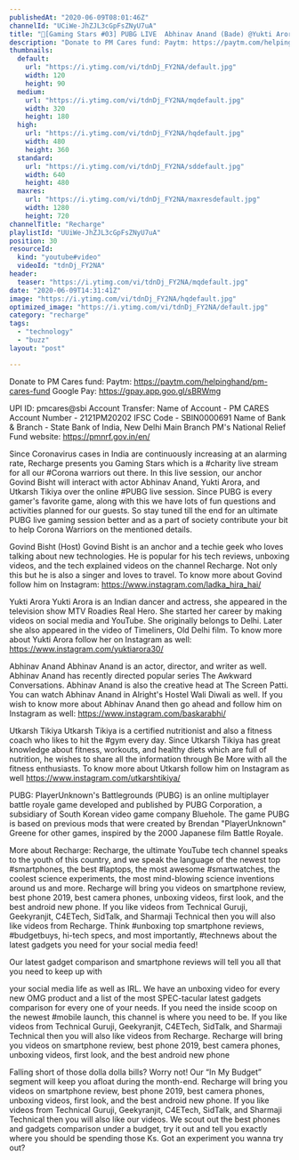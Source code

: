 ```yaml
---
publishedAt: "2020-06-09T08:01:46Z"
channelId: "UCiWe-JhZJL3cGpFsZNyU7uA"
title: "🔴[Gaming Stars #03] PUBG LIVE  Abhinav Anand (Bade) @Yukti Arora   Utkarsh Tikiya  [ Govind Bisht ]"
description: "Donate to PM Cares fund: Paytm: https://paytm.com/helpinghand/pm-cares-fund Google Pay: https://gpay.app.goo.gl/sBRWmg\n\nUPI ID: pmcares@sbi\nAccount Transfer:\nName of Account - PM CARES\nAccount Number - 2121PM20202\nIFSC Code - SBIN0000691\nName of Bank & Branch - State Bank of India, New Delhi Main Branch\nPM's National Relief Fund website: https://pmnrf.gov.in/en/\n\nSince Coronavirus cases in India are continuously increasing at an alarming rate, Recharge presents you Gaming Stars which is a #charity live stream for all our #Corona warriors out there. In this live session, our anchor Govind Bisht will interact with actor Abhinav Anand, Yukti Arora, and Utkarsh Tikiya over the online #PUBG live session. Since PUBG is every gamer's favorite game, along with this we have lots of fun questions and activities planned for our guests. So stay tuned till the end for an ultimate PUBG live gaming session better and as a part of society contribute your bit to help Corona Warriors on the mentioned details.\n\nGovind Bisht (Host)\nGovind Bisht is an anchor and a techie geek who loves talking about new technologies. He is popular for his tech reviews, unboxing videos, and the tech explained videos on the channel Recharge. Not only this but he is also a singer and loves to travel. To know more about Govind follow him on Instagram: https://www.instagram.com/ladka_hira_hai/\n\nYukti Arora\nYukti Arora is an Indian dancer and actress, she appeared in the television show MTV Roadies Real Hero. She started her career by making videos on social media and YouTube. She originally belongs to Delhi. Later she also appeared in the video of Timeliners, Old Delhi film. To know more about Yukti Arora follow her on Instagram as well: https://www.instagram.com/yuktiarora30/\n\nAbhinav Anand\nAbhinav Anand is an actor, director, and writer as well. Abhinav Anand has recently directed popular series The Awkward Conversations. Abhinav Anand is also the creative head at The Screen Patti. You can watch Abhinav Anand in Alright's Hostel Wali Diwali as well. If you wish to know more about Abhinav Anand then go ahead and follow him on Instagram as well: https://www.instagram.com/baskarabhi/\n\nUtkarsh Tikiya\nUtkarsh Tikiya is a certified nutritionist and also a fitness coach who likes to hit the #gym every day. Since Utkarsh Tikiya has great knowledge about fitness, workouts, and healthy diets which are full of nutrition, he wishes to share all the information through Be More with all the fitness enthusiasts. To know more about Utkarsh follow him on Instagram as well https://www.instagram.com/utkarshtikiya/\n\nPUBG:\nPlayerUnknown's Battlegrounds (PUBG) is an online multiplayer battle royale game developed and published by PUBG Corporation, a subsidiary of South Korean video game company Bluehole. The game PUBG is based on previous mods that were created by Brendan \"PlayerUnknown\" Greene for other games, inspired by the 2000 Japanese film Battle Royale.\n\nMore about Recharge: Recharge, the ultimate YouTube tech channel speaks to the youth of this country, and we speak the language of the newest top #smartphones, the best #laptops, the most awesome #smartwatches, the coolest science experiments, the most mind-blowing science inventions around us and more. Recharge will bring you videos on smartphone review, best phone 2019, best camera phones, unboxing videos, first look, and the best android new phone. If you like videos from Technical Guruji, Geekyranjit, C4ETech, SidTalk, and Sharmaji Technical then you will also like videos from Recharge. Think #unboxing top smartphone reviews, #budgetbuys, hi-tech specs, and most importantly, #technews about the latest gadgets you need for your social media feed!\n\nOur latest gadget comparison and smartphone reviews will tell you all that you need to keep up with\n\nyour social media life as well as IRL. We have an unboxing video for every new OMG product and a list of the most SPEC-tacular latest gadgets comparison for every one of your needs. If you need the inside scoop on the newest #mobile launch, this channel is where you need to be. If you like videos from Technical Guruji, Geekyranjit, C4ETech, SidTalk, and Sharmaji Technical then you will also like videos from Recharge. Recharge will bring you videos on smartphone review, best phone 2019, best camera phones, unboxing videos, first look, and the best android new phone\n\nFalling short of those dolla dolla bills? Worry not! Our “In My Budget” segment will keep you afloat during the month-end. Recharge will bring you videos on smartphone review, best phone 2019, best camera phones, unboxing videos, first look, and the best android new phone. If you like videos from Technical Guruji, Geekyranjit, C4ETech, SidTalk, and Sharmaji Technical then you will also like our videos. We scout out the best phones and gadgets comparison under a budget, try it out and tell you exactly where you should be spending those Ks. Got an experiment you wanna try out?"
thumbnails:
  default:
    url: "https://i.ytimg.com/vi/tdnDj_FY2NA/default.jpg"
    width: 120
    height: 90
  medium:
    url: "https://i.ytimg.com/vi/tdnDj_FY2NA/mqdefault.jpg"
    width: 320
    height: 180
  high:
    url: "https://i.ytimg.com/vi/tdnDj_FY2NA/hqdefault.jpg"
    width: 480
    height: 360
  standard:
    url: "https://i.ytimg.com/vi/tdnDj_FY2NA/sddefault.jpg"
    width: 640
    height: 480
  maxres:
    url: "https://i.ytimg.com/vi/tdnDj_FY2NA/maxresdefault.jpg"
    width: 1280
    height: 720
channelTitle: "Recharge"
playlistId: "UUiWe-JhZJL3cGpFsZNyU7uA"
position: 30
resourceId:
  kind: "youtube#video"
  videoId: "tdnDj_FY2NA"
header:
  teaser: "https://i.ytimg.com/vi/tdnDj_FY2NA/mqdefault.jpg"
date: "2020-06-09T14:31:41Z"
image: "https://i.ytimg.com/vi/tdnDj_FY2NA/hqdefault.jpg"
optimized_image: "https://i.ytimg.com/vi/tdnDj_FY2NA/default.jpg"
category: "recharge"
tags:
  - "technology"
  - "buzz"
layout: "post"

---
```

Donate to PM Cares fund: Paytm: https://paytm.com/helpinghand/pm-cares-fund Google Pay: https://gpay.app.goo.gl/sBRWmg

UPI ID: pmcares@sbi
Account Transfer:
Name of Account - PM CARES
Account Number - 2121PM20202
IFSC Code - SBIN0000691
Name of Bank & Branch - State Bank of India, New Delhi Main Branch
PM's National Relief Fund website: https://pmnrf.gov.in/en/

Since Coronavirus cases in India are continuously increasing at an alarming rate, Recharge presents you Gaming Stars which is a #charity live stream for all our #Corona warriors out there. In this live session, our anchor Govind Bisht will interact with actor Abhinav Anand, Yukti Arora, and Utkarsh Tikiya over the online #PUBG live session. Since PUBG is every gamer's favorite game, along with this we have lots of fun questions and activities planned for our guests. So stay tuned till the end for an ultimate PUBG live gaming session better and as a part of society contribute your bit to help Corona Warriors on the mentioned details.

Govind Bisht (Host)
Govind Bisht is an anchor and a techie geek who loves talking about new technologies. He is popular for his tech reviews, unboxing videos, and the tech explained videos on the channel Recharge. Not only this but he is also a singer and loves to travel. To know more about Govind follow him on Instagram: https://www.instagram.com/ladka_hira_hai/

Yukti Arora
Yukti Arora is an Indian dancer and actress, she appeared in the television show MTV Roadies Real Hero. She started her career by making videos on social media and YouTube. She originally belongs to Delhi. Later she also appeared in the video of Timeliners, Old Delhi film. To know more about Yukti Arora follow her on Instagram as well: https://www.instagram.com/yuktiarora30/

Abhinav Anand
Abhinav Anand is an actor, director, and writer as well. Abhinav Anand has recently directed popular series The Awkward Conversations. Abhinav Anand is also the creative head at The Screen Patti. You can watch Abhinav Anand in Alright's Hostel Wali Diwali as well. If you wish to know more about Abhinav Anand then go ahead and follow him on Instagram as well: https://www.instagram.com/baskarabhi/

Utkarsh Tikiya
Utkarsh Tikiya is a certified nutritionist and also a fitness coach who likes to hit the #gym every day. Since Utkarsh Tikiya has great knowledge about fitness, workouts, and healthy diets which are full of nutrition, he wishes to share all the information through Be More with all the fitness enthusiasts. To know more about Utkarsh follow him on Instagram as well https://www.instagram.com/utkarshtikiya/

PUBG:
PlayerUnknown's Battlegrounds (PUBG) is an online multiplayer battle royale game developed and published by PUBG Corporation, a subsidiary of South Korean video game company Bluehole. The game PUBG is based on previous mods that were created by Brendan "PlayerUnknown" Greene for other games, inspired by the 2000 Japanese film Battle Royale.

More about Recharge: Recharge, the ultimate YouTube tech channel speaks to the youth of this country, and we speak the language of the newest top #smartphones, the best #laptops, the most awesome #smartwatches, the coolest science experiments, the most mind-blowing science inventions around us and more. Recharge will bring you videos on smartphone review, best phone 2019, best camera phones, unboxing videos, first look, and the best android new phone. If you like videos from Technical Guruji, Geekyranjit, C4ETech, SidTalk, and Sharmaji Technical then you will also like videos from Recharge. Think #unboxing top smartphone reviews, #budgetbuys, hi-tech specs, and most importantly, #technews about the latest gadgets you need for your social media feed!

Our latest gadget comparison and smartphone reviews will tell you all that you need to keep up with

your social media life as well as IRL. We have an unboxing video for every new OMG product and a list of the most SPEC-tacular latest gadgets comparison for every one of your needs. If you need the inside scoop on the newest #mobile launch, this channel is where you need to be. If you like videos from Technical Guruji, Geekyranjit, C4ETech, SidTalk, and Sharmaji Technical then you will also like videos from Recharge. Recharge will bring you videos on smartphone review, best phone 2019, best camera phones, unboxing videos, first look, and the best android new phone

Falling short of those dolla dolla bills? Worry not! Our “In My Budget” segment will keep you afloat during the month-end. Recharge will bring you videos on smartphone review, best phone 2019, best camera phones, unboxing videos, first look, and the best android new phone. If you like videos from Technical Guruji, Geekyranjit, C4ETech, SidTalk, and Sharmaji Technical then you will also like our videos. We scout out the best phones and gadgets comparison under a budget, try it out and tell you exactly where you should be spending those Ks. Got an experiment you wanna try out?